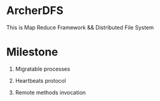 ArcherDFS
=========

This is Map Reduce Framework &amp;&amp; Distributed File System


Milestone
=========
1. Migratable processes

2. Heartbeats protocol

3. Remote methods invocation
